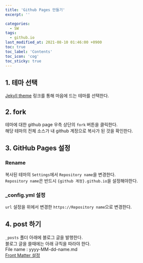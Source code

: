 ```yaml
---
title: 'Github Pages 만들기'
excerpt: ''

categories:
  - SW
tags:
  - github.io
last_modified_at: 2021-08-10 01:46:00 +0900
toc: true
toc_label: 'Contents'
toc_icon: 'cog'
toc_sticky: true
---
```


## 1. 테마 선택

[Jekyll theme](https://github.com/topics/jekyll-theme) 링크를 통해 마음에 드는 테마를 선택한다.

## 2. fork

테마에 대한 github page 우측 상단의 `fork` 버튼을 클릭한다.\
해당 테마의 전체 소스가 내 github 계정으로 복사가 된 것을 확인한다.

## 3. GitHub Pages 설정

### Rename

복사된 테마의 `Settings`에서 `Repository name`을 변경한다.\
`Repository name`은 반드시 `{github 계정}.github.io`을 설정해야한다.

### \_config.yml 설정

`url` 설정을 위에서 변경한 `https://Repository name`으로 변경한다.

## 4. post 하기

`_posts` 폴더 아래에 블로그 글을 발행한다.\
블로그 글을 쓸때에는 아래 규칙을 따라야 한다.\
File name : yyyy-MM-dd-name.md\
[Front Matter 설정](https://hoonsgood.github.io/github.io/frontmatter/)
